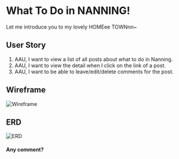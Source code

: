 # What To Do in NANNING!


Let me introduce you to my lovely HOMEee TOWNnn~

## User Story 

1. AAU, I want to view a list of all posts about what to do in Nanning. 
2. AAU, I want to view the detail when I click on the link of a post.
3. AAU, I want to be able to leave/edit/delete comments for the post.



## Wireframe
![Wireframe](https://github.com/harnilin/Project-Two/blob/main/public/images/Wireframe.png?raw=true)

## ERD
![ERD](https://github.com/harnilin/Project-Two/blob/main/public/images/ERD.png?raw=true)


#### Any comment? 

